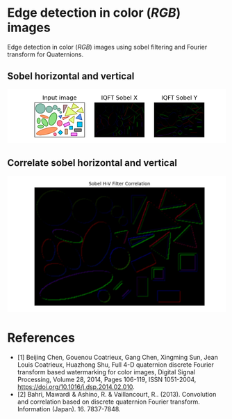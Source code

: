 # Edge detection in color (*RGB*) images
Edge detection in color (*RGB*) images using sobel filtering and Fourier transform for Quaternions.

## Sobel horizontal and vertical
![sobel hv](/images/sobel-hv.png)

## Correlate sobel horizontal and vertical

![sobel hv](/images/sobel-Correlate.png)

# References
- [1] Beijing Chen, Gouenou Coatrieux, Gang Chen, Xingming Sun, Jean Louis Coatrieux, Huazhong Shu, Full 4-D quaternion discrete Fourier transform based watermarking for color images, Digital Signal Processing, Volume 28, 2014, Pages 106-119, ISSN 1051-2004, https://doi.org/10.1016/j.dsp.2014.02.010.
- [2] Bahri, Mawardi & Ashino, R. & Vaillancourt, R.. (2013). Convolution and correlation based on discrete quaternion Fourier transform. Information (Japan). 16. 7837-7848.
